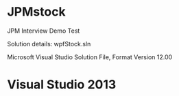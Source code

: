 # JPMstock
JPM Interview Demo Test

Solution details:
wpfStock.sln

Microsoft Visual Studio Solution File, Format Version 12.00
# Visual Studio 2013
